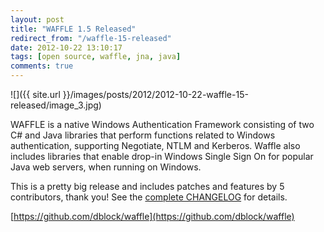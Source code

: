 ```yaml
---
layout: post
title: "WAFFLE 1.5 Released"
redirect_from: "/waffle-15-released"
date: 2012-10-22 13:10:17
tags: [open source, waffle, jna, java]
comments: true
---
```

![]({{ site.url }}/images/posts/2012/2012-10-22-waffle-15-released/image_3.jpg)

WAFFLE is a native Windows Authentication Framework consisting of two C# and Java libraries that perform functions related to Windows authentication, supporting Negotiate, NTLM and Kerberos. Waffle also includes libraries that enable drop-in Windows Single Sign On for popular Java web servers, when running on Windows.

This is a pretty big release and includes patches and features by 5 contributors, thank you! See the [complete CHANGELOG](https://github.com/dblock/waffle/blob/master/CHANGELOG.md) for details.

[https://github.com/dblock/waffle](https://github.com/dblock/waffle)
